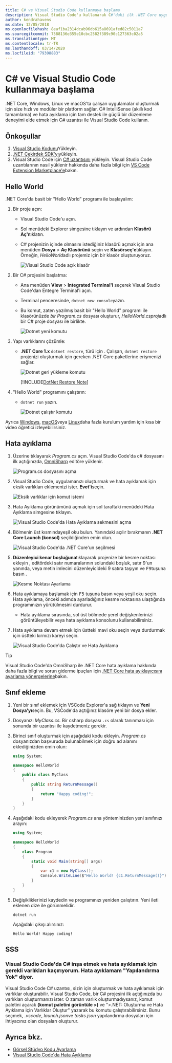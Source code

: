 ```yaml
---
title: C# ve Visual Studio Code kullanmaya başlama
description: Visual Studio Code'u kullanarak C#'daki ilk .NET Core uygulamanızı nasıl oluşturup hata ayıklayarak hata ayıklamayı öğrenin.
author: kendrahavens
ms.date: 12/05/2018
ms.openlocfilehash: 8eaf1ba2314dcab96db615a8691afed82c5011a7
ms.sourcegitcommit: 7588136e355e10cbc2582f389c90c127363c02a5
ms.translationtype: MT
ms.contentlocale: tr-TR
ms.lasthandoff: 03/14/2020
ms.locfileid: "79398883"
---
```

# <a name="get-started-with-c-and-visual-studio-code"></a>C# ve Visual Studio Code kullanmaya başlama

.NET Core, Windows, Linux ve macOS'ta çalışan uygulamalar oluşturmak için size hızlı ve modüler bir platform sağlar. C# IntelliSense (akıllı kod tamamlama) ve hata ayıklama için tam destek ile güçlü bir düzenleme deneyimi elde etmek için C# uzantısı ile Visual Studio Code kullanın.

## <a name="prerequisites"></a>Önkoşullar

1. [Visual Studio Kodunu](https://code.visualstudio.com/)Yükleyin.
2. [.NET Çekirdek SDK'yı](https://dotnet.microsoft.com/download)yükleyin.
3. Visual Studio Code için [C# uzantısını](https://marketplace.visualstudio.com/items?itemName=ms-dotnettools.csharp) yükleyin. Visual Studio Code uzantılarının nasıl yüklenir hakkında daha fazla bilgi için [VS Code Extension Marketplace'e](https://code.visualstudio.com/docs/editor/extension-gallery)bakın.

## <a name="hello-world"></a>Hello World

.NET Core'da basit bir "Hello World" programı ile başlayalım:

1. Bir proje açın:

    - Visual Studio Code'u açın.
    - Sol menüdeki Explorer simgesine tıklayın ve ardından **Klasörü Aç'ı**tıklatın.
    - C# projenizin içinde olmasını istediğiniz klasörü açmak için ana menüden **Dosya** > **Aç Klasörünü** seçin ve **Klasörseç'e**tıklayın. Örneğin, *HelloWorld*adlı projemiz için bir klasör oluşturuyoruz.

      ![Visual Studio Code açık klasör](media/with-visual-studio-code/vs-code-open-folder.png)

2. Bir C# projesini başlatma:

    - Ana menüden **View** > **Integrated Terminal'i** seçerek Visual Studio Code'dan Entegre Terminal'i açın.
    - Terminal penceresinde, `dotnet new console`yazın.
    - Bu komut, zaten yazılmış basit bir "Hello World" programı ile klasörünüzde *bir Program.cs* dosyası oluşturur, *HelloWorld.csproj*adlı bir C# proje dosyası ile birlikte.

      ![Dotnet yeni komutu](media/with-visual-studio-code/dotnet-new-command.png)

3. Yapı varlıklarını çözümle:

    - **.NET Core 1.x** `dotnet restore`, türü için . Çalışan, `dotnet restore` projenizi oluşturmak için gereken .NET Core paketlerine erişmenizi sağlar.

      ![Dotnet geri yükleme komutu](media/with-visual-studio-code/dotnet-restore-command.png)

      [!INCLUDE[DotNet Restore Note](~/includes/dotnet-restore-note.md)]

4. "Hello World" programını çalıştırın:

    - `dotnet run` yazın.

      ![Dotnet çalıştır komutu](media/with-visual-studio-code/dotnet-run-command.png)

Ayrıca [Windows,](https://channel9.msdn.com/Blogs/dotnet/Get-started-with-VS-Code-using-CSharp-and-NET-Core) [macOS](https://channel9.msdn.com/Blogs/dotnet/Get-started-with-VS-Code-using-CSharp-and-NET-Core-on-MacOS)veya [Linux](https://channel9.msdn.com/Blogs/dotnet/Get-started-with-VS-Code-Csharp-dotnet-Core-Ubuntu)daha fazla kurulum yardım için kısa bir video öğretici izleyebilirsiniz.

## <a name="debug"></a>Hata ayıklama

1. Üzerine tıklayarak *Program.cs* açın. Visual Studio Code'da c# dosyasını ilk açtığınızda, [OmniSharp](https://www.omnisharp.net/) editöre yüklenir.

    ![Program.cs dosyasını açma](media/with-visual-studio-code/open-program-cs.png)

2. Visual Studio Code, uygulamanızı oluşturmak ve hata ayıklamak için eksik varlıkları eklemenizi ister. **Evet'i**seçin.

    ![Eksik varlıklar için komut istemi](media/with-visual-studio-code/missing-assets.png)

3. Hata Ayıklama görünümünü açmak için sol taraftaki menüdeki Hata Ayıklama simgesine tıklayın.

    ![Visual Studio Code'da Hata Ayıklama sekmesini açma](media/with-visual-studio-code/open-debug-tab.png)

4. Bölmenin üst kısmındayeşil oku bulun. Yanındaki açılır bırakmanın **.NET Core Launch (konsol)** seçildiğinden emin olun.

    ![Visual Studio Code'da .NET Core'un seçilmesi](media/with-visual-studio-code/select-net-core.png)

5. **Düzenleyici kenar boşluğuna**tıklayarak projenize bir kesme noktası ekleyin , editördeki satır numaralarının solundaki boşluk, satır 9'un yanında, veya metin imlecini düzenleyicideki 9 satıra taşıyın ve <kbd>F9</kbd>tuşuna basın .

    ![Kesme Noktası Ayarlama](media/with-visual-studio-code/set-breakpoint-vs-code.png)

6. Hata ayıklamaya başlamak için <kbd>F5</kbd> tuşuna basın veya yeşil oku seçin. Hata ayıklama, önceki adımda ayarladığınız kesme noktasına ulaştığında programınızın yürütülmesini durdurur.
    - Hata ayıklama sırasında, sol üst bölmede yerel değişkenlerinizi görüntüleyebilir veya hata ayıklama konsolunu kullanabilirsiniz.

7. Hata ayıklama devam etmek için üstteki mavi oku seçin veya durdurmak için üstteki kırmızı kareyi seçin.

    ![Visual Studio Code'da Çalıştır ve Hata Ayıklama](media/with-visual-studio-code/run-debug-vs-code.png)

> [!TIP]
> Visual Studio Code'da OmniSharp ile .NET Core hata ayıklama hakkında daha fazla bilgi ve sorun giderme ipuçları için [.NET Core hata ayıklayıcısını ayarlama yönergelerine](https://github.com/OmniSharp/omnisharp-vscode/blob/master/debugger.md)bakın.

## <a name="add-a-class"></a>Sınıf ekleme

1. Yeni bir sınıf eklemek için VSCode Explorer'a sağ tıklayın ve **Yeni Dosya'yı**seçin. Bu, VSCode'da açtığınız klasöre yeni bir dosya ekler.
2. Dosyanızı *MyClass.cs.* Bir csharp dosyası `.cs` olarak tanınması için sonunda bir uzantısı ile kaydetmeniz gerekir.
3. Birinci sınıf oluşturmak için aşağıdaki kodu ekleyin. *Program.cs* dosyanızdan başvuruda bulunabilmek için doğru ad alanını eklediğinizden emin olun:

    ``` csharp
    using System;

    namespace HelloWorld
    {
        public class MyClass
        {
            public string ReturnMessage()
            {
                return "Happy coding!";
            }
        }
    }
    ```

4. Aşağıdaki kodu ekleyerek *Program.cs* ana yönteminizden yeni sınıfınızı arayın:

    ```csharp
    using System;

    namespace HelloWorld
    {
        class Program
        {
            static void Main(string[] args)
            {
                var c1 = new MyClass();
                Console.WriteLine($"Hello World! {c1.ReturnMessage()}");
            }
        }
    }
    ```

5. Değişikliklerinizi kaydedin ve programınızı yeniden çalıştırın. Yeni ileti eklenen dize ile görünmelidir.

    ```dotnetcli
    dotnet run
    ```

    Aşağıdaki çıkışı alırsınız:

    ```console
    Hello World! Happy coding!
    ```

## <a name="faq"></a>SSS

### <a name="im-missing-required-assets-to-build-and-debug-c-in-visual-studio-code-my-debugger-says-no-configuration"></a>Visual Studio Code'da C# inşa etmek ve hata ayıklamak için gerekli varlıkları kaçırıyorum. Hata ayıklamam "Yapılandırma Yok" diyor.

Visual Studio Code C# uzantısı, sizin için oluşturmak ve hata ayıklamak için varlıklar oluşturabilir. Visual Studio Code, bir C# projesini ilk açtığınızda bu varlıkları oluşturmanızı ister. O zaman varlık oluşturmadıysanız, komut paletini açarak **(komut paletini görüntüle >)** ve ">.NET: Oluşturma ve Hata Ayıklama için Varlıklar Oluştur" yazarak bu komutu çalıştırabilirsiniz. Bunu seçmek, *.vscode*, *launch.json*ve *tasks.json* yapılandırma dosyaları için ihtiyacınız olan dosyaları oluşturur.

## <a name="see-also"></a>Ayrıca bkz.

- [Görsel Stüdyo Kodu Ayarlama](https://code.visualstudio.com/docs/setup/setup-overview)
- [Visual Studio Code'da Hata Ayıklama](https://code.visualstudio.com/Docs/editor/debugging)
